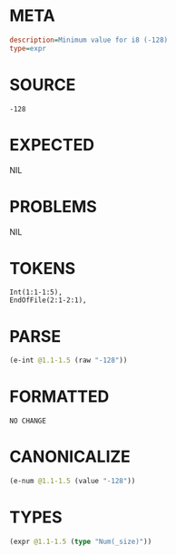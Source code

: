 # META
~~~ini
description=Minimum value for i8 (-128)
type=expr
~~~
# SOURCE
~~~roc
-128
~~~
# EXPECTED
NIL
# PROBLEMS
NIL
# TOKENS
~~~zig
Int(1:1-1:5),
EndOfFile(2:1-2:1),
~~~
# PARSE
~~~clojure
(e-int @1.1-1.5 (raw "-128"))
~~~
# FORMATTED
~~~roc
NO CHANGE
~~~
# CANONICALIZE
~~~clojure
(e-num @1.1-1.5 (value "-128"))
~~~
# TYPES
~~~clojure
(expr @1.1-1.5 (type "Num(_size)"))
~~~
